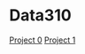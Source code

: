 # Data310
[Project 0](https://vgreen369.github.io/Data310/Project0)
[Project 1](https://vgreen369.github.io/Data310/Project1)
